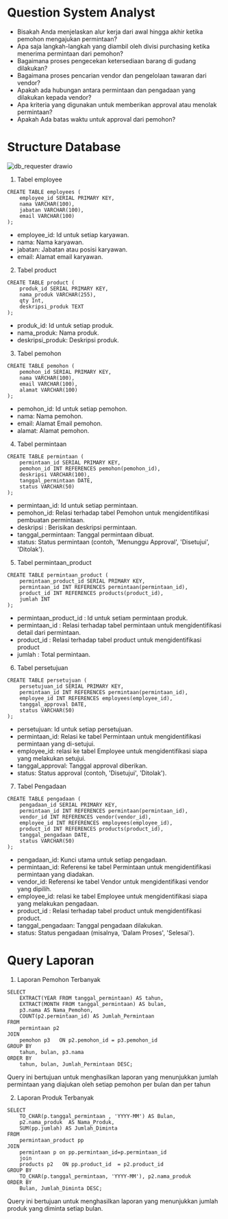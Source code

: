 # Question System Analyst
- Bisakah Anda menjelaskan alur kerja dari awal hingga akhir ketika pemohon mengajukan permintaan?
- Apa saja langkah-langkah yang diambil oleh divisi purchasing ketika menerima permintaan dari pemohon?
- Bagaimana proses pengecekan ketersediaan barang di gudang dilakukan?
- Bagaimana proses pencarian vendor dan pengelolaan tawaran dari vendor?
- Apakah ada hubungan antara permintaan dan pengadaan yang dilakukan kepada vendor?
- Apa kriteria yang digunakan untuk memberikan approval atau menolak permintaan?
- Apakah Ada batas waktu untuk approval dari pemohon?

# Structure Database
![db_requester drawio](https://github.com/ibrahimmuh26/Struktur_requester/assets/73787745/956751dd-9467-47df-90aa-791df2ca2bfa)

1. Tabel employee
```   
CREATE TABLE employees (
    employee_id SERIAL PRIMARY KEY,
    nama VARCHAR(100),
    jabatan VARCHAR(100),
    email VARCHAR(100)
);
```
- employee_id: Id untuk setiap karyawan.
- nama: Nama karyawan.
- jabatan: Jabatan atau posisi karyawan.
- email: Alamat email karyawan.

2. Tabel product
```
CREATE TABLE product (
    produk_id SERIAL PRIMARY KEY,
    nama_produk VARCHAR(255),
    qty Int,
    deskripsi_produk TEXT
);
```
- produk_id: Id untuk setiap produk.
- nama_produk: Nama produk.
- deskripsi_produk: Deskripsi produk.

3. Tabel pemohon
```
CREATE TABLE pemohon (
    pemohon_id SERIAL PRIMARY KEY,
    nama VARCHAR(100),
    email VARCHAR(100),
    alamat VARCHAR(100)
);
```
- pemohon_id: Id untuk setiap pemohon.
- nama: Nama pemohon.
- email: Alamat Email pemohon.
- alamat: Alamat  pemohon.

4. Tabel permintaan
```
CREATE TABLE permintaan (
    permintaan_id SERIAL PRIMARY KEY,
    pemohon_id INT REFERENCES pemohon(pemohon_id),
    deskripsi VARCHAR(100),
    tanggal_permintaan DATE,
    status VARCHAR(50)
);
```
- permintaan_id: Id untuk setiap permintaan.
- pemohon_id: Relasi terhadap tabel Pemohon untuk mengidentifikasi pembuatan permintaan.
- deskripsi : Berisikan deskripsi permintaan.
- tanggal_permintaan: Tanggal permintaan dibuat.
- status: Status permintaan (contoh, 'Menunggu Approval', 'Disetujui', 'Ditolak').

5. Tabel permintaan_product
```
CREATE TABLE permintaan_product (
    permintaan_product_id SERIAL PRIMARY KEY,
    permintaan_id INT REFERENCES permintaan(permintaan_id),
    product_id INT REFERENCES products(product_id),
    jumlah INT
);
```
- permintaan_product_id : Id untuk setiam permintaan produk.
- permintaan_id : Relasi terhadap tabel permintaan untuk mengidentifikasi detail dari permintaan.
- product_id : Relasi terhadap tabel product untuk mengidentifikasi product
- jumlah : Total permintaan.

6. Tabel persetujuan
```
CREATE TABLE persetujuan (
    persetujuan_id SERIAL PRIMARY KEY,
    permintaan_id INT REFERENCES permintaan(permintaan_id),
    employee_id INT REFERENCES employees(employee_id),
    tanggal_approval DATE,
    status VARCHAR(50)
);
```
- persetujuan: Id untuk setiap persetujuan.
- permintaan_id: Relasi ke tabel Permintaan untuk mengidentifikasi permintaan yang di-setujui.
- employee_id: relasi ke tabel Employee untuk mengidentifikasi siapa yang melakukan setujui.
- tanggal_approval: Tanggal approval diberikan.
- status: Status approval (contoh, 'Disetujui', 'Ditolak').

7. Tabel Pengadaan
```
CREATE TABLE pengadaan (
    pengadaan_id SERIAL PRIMARY KEY,
    permintaan_id INT REFERENCES permintaan(permintaan_id),
    vendor_id INT REFERENCES vendor(vendor_id),
    employee_id INT REFERENCES employees(employee_id),
    product_id INT REFERENCES products(product_id),
    tanggal_pengadaan DATE,
    status VARCHAR(50)
);
```
- pengadaan_id: Kunci utama untuk setiap pengadaan.
- permintaan_id: Referensi ke tabel Permintaan untuk mengidentifikasi permintaan yang diadakan.
- vendor_id: Referensi ke tabel Vendor untuk mengidentifikasi vendor yang dipilih.
- employee_id: relasi ke tabel Employee untuk mengidentifikasi siapa yang melakukan pengadaan.
- product_id : Relasi terhadap tabel product untuk mengidentifikasi product.
- tanggal_pengadaan: Tanggal pengadaan dilakukan.
- status: Status pengadaan (misalnya, 'Dalam Proses', 'Selesai').


# Query Laporan

1. Laporan Pemohon Terbanyak
```
SELECT 
    EXTRACT(YEAR FROM tanggal_permintaan) AS tahun,
    EXTRACT(MONTH FROM tanggal_permintaan) AS bulan,
    p3.nama AS Nama_Pemohon,
    COUNT(p2.permintaan_id) AS Jumlah_Permintaan
FROM 
    permintaan p2  
JOIN 
    pemohon p3   ON p2.pemohon_id = p3.pemohon_id
GROUP BY 
    tahun, bulan, p3.nama
ORDER BY 
    tahun, bulan, Jumlah_Permintaan DESC;
```
Query ini bertujuan untuk menghasilkan laporan yang menunjukkan jumlah permintaan yang diajukan oleh setiap pemohon per bulan dan per tahun

2. Laporan Produk Terbanyak
```
SELECT 
    TO_CHAR(p.tanggal_permintaan , 'YYYY-MM') AS Bulan,
    p2.nama_produk  AS Nama_Produk,
    SUM(pp.jumlah) AS Jumlah_Diminta
FROM 
    permintaan_product pp  
JOIN 
	permintaan p on pp.permintaan_id=p.permintaan_id
	join
    products p2   ON pp.product_id  = p2.product_id 
GROUP BY 
    TO_CHAR(p.tanggal_permintaan, 'YYYY-MM'), p2.nama_produk
ORDER BY 
    Bulan, Jumlah_Diminta DESC;
```
Query ini bertujuan untuk menghasilkan laporan yang menunjukkan jumlah produk yang diminta setiap bulan.

  


